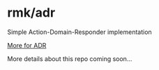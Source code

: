 # rmk/adr

Simple Action-Domain-Responder implementation

[More for ADR](https://github.com/pmjones/adr)

More details about this repo coming soon...